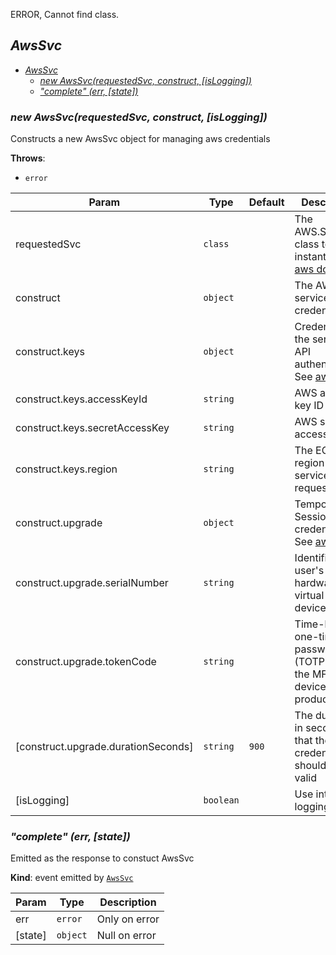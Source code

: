 ERROR, Cannot find class.
<a name="AwsSvc"></a>
## *AwsSvc*

* *[AwsSvc](#AwsSvc)*
  * *[new AwsSvc(requestedSvc, construct, [isLogging])](#new_AwsSvc_new)*
  * *["complete" (err, [state])](#AwsSvc+event_complete)*

<a name="new_AwsSvc_new"></a>
### *new AwsSvc(requestedSvc, construct, [isLogging])*
Constructs a new AwsSvc object for managing aws credentials

**Throws**:

- <code>error</code> 


| Param | Type | Default | Description |
| --- | --- | --- | --- |
| requestedSvc | <code>class</code> |  | The AWS.Service class to instantiate [aws docs](http://docs.aws.amazon.com/AWSJavaScriptSDK/latest/AWS/Service.html) |
| construct | <code>object</code> |  | The AWS service IAM credentials |
| construct.keys | <code>object</code> |  | Credentials for the service API authentication. See [aws docs](http://docs.aws.amazon.com/AWSJavaScriptSDK/latest/AWS/Credentials.html) |
| construct.keys.accessKeyId | <code>string</code> |  | AWS access key ID |
| construct.keys.secretAccessKey | <code>string</code> |  | AWS secret access key |
| construct.keys.region | <code>string</code> |  | The EC2 region to send service requests |
| construct.upgrade | <code>object</code> |  | Temporary Session Token credentials. See [aws docs](http://docs.aws.amazon.com/AWSJavaScriptSDK/latest/AWS/STS.html#getSessionToken-property) |
| construct.upgrade.serialNumber | <code>string</code> |  | Identifies the user's hardware or virtual MFA device |
| construct.upgrade.tokenCode | <code>string</code> |  | Time-based one-time password (TOTP) that the MFA devices produces |
| [construct.upgrade.durationSeconds] | <code>string</code> | <code>900</code> | The duration, in seconds, that the credentials should remain valid |
| [isLogging] | <code>boolean</code> |  | Use internal logging |

<a name="AwsSvc+event_complete"></a>
### *"complete" (err, [state])*
Emitted as the response to constuct AwsSvc

**Kind**: event emitted by <code>[AwsSvc](#AwsSvc)</code>  

| Param | Type | Description |
| --- | --- | --- |
| err | <code>error</code> | Only on error |
| [state] | <code>object</code> | Null on error |

